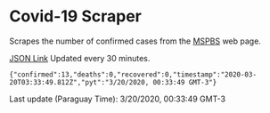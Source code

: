 # Covid-19 Scraper

Scrapes the number of confirmed cases from the [MSPBS](https://www.mspbs.gov.py/covid-19.php) web page.

[JSON Link](https://jmayalag.github.io/covid19-scrape/cases.json)
Updated every 30 minutes.
```
{"confirmed":13,"deaths":0,"recovered":0,"timestamp":"2020-03-20T03:33:49.812Z","pyt":"3/20/2020, 00:33:49 GMT-3"}
```
Last update (Paraguay Time): 3/20/2020, 00:33:49 GMT-3